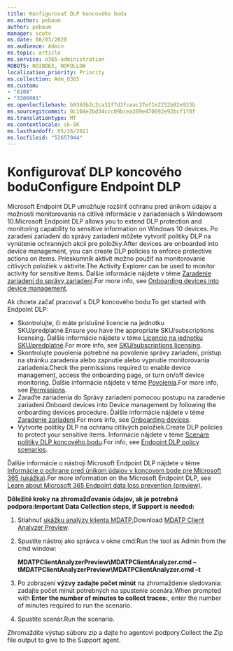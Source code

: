```yaml
---
title: Konfigurovať DLP koncového bodu
ms.author: pebaum
author: pebaum
manager: scotv
ms.date: 08/03/2020
ms.audience: Admin
ms.topic: article
ms.service: o365-administration
ROBOTS: NOINDEX, NOFOLLOW
localization_priority: Priority
ms.collection: Adm_O365
ms.custom:
- "6108"
- "3200001"
ms.openlocfilehash: b9369b2c2ca31f7d2fceac37ef1e2252b82e933b
ms.sourcegitcommit: 0c104e2bd34ccc09bcea389e470692e92bcf1f8f
ms.translationtype: MT
ms.contentlocale: sk-SK
ms.lasthandoff: 05/26/2021
ms.locfileid: "52657944"
---
```

# <a name="configure-endpoint-dlp"></a><span data-ttu-id="a11ed-102">Konfigurovať DLP koncového bodu</span><span class="sxs-lookup"><span data-stu-id="a11ed-102">Configure Endpoint DLP</span></span>

<span data-ttu-id="a11ed-103">Microsoft Endpoint DLP umožňuje rozšíriť ochranu pred únikom údajov a možnosti monitorovania na citlivé informácie v zariadeniach s Windowsom 10.</span><span class="sxs-lookup"><span data-stu-id="a11ed-103">Microsoft Endpoint DLP allows you to extend DLP protection and monitoring capability to sensitive information on Windows 10 devices.</span></span> <span data-ttu-id="a11ed-104">Po zaradení zariadení do správy zariadení môžete vytvoriť politiky DLP na vynútenie ochranných akcií pre položky.</span><span class="sxs-lookup"><span data-stu-id="a11ed-104">After devices are onboarded into device management, you can create DLP policies to enforce protective actions on items.</span></span> <span data-ttu-id="a11ed-105">Prieskumník aktivít možno použiť na monitorovanie citlivých položiek v aktivite.</span><span class="sxs-lookup"><span data-stu-id="a11ed-105">The Activity Explorer can be used to monitor activity for sensitive items.</span></span> <span data-ttu-id="a11ed-106">Ďalšie informácie nájdete v téme [Zaradenie zariadení do správy zariadení](/microsoft-365/compliance/endpoint-dlp-getting-started#onboarding-devices-into-device-management).</span><span class="sxs-lookup"><span data-stu-id="a11ed-106">For more info, see [Onboarding devices into device management](/microsoft-365/compliance/endpoint-dlp-getting-started#onboarding-devices-into-device-management).</span></span>  

<span data-ttu-id="a11ed-107">Ak chcete začať pracovať s DLP koncového bodu:</span><span class="sxs-lookup"><span data-stu-id="a11ed-107">To get started with Endpoint DLP:</span></span>

- <span data-ttu-id="a11ed-108">Skontrolujte, či máte príslušné licencie na jednotku SKU/predplatné.</span><span class="sxs-lookup"><span data-stu-id="a11ed-108">Ensure you have the appropriate SKU/subscriptions licensing.</span></span> <span data-ttu-id="a11ed-109">Ďalšie informácie nájdete v téme [Licencie na jednotku SKU/predplatné](/microsoft-365/compliance/endpoint-dlp-getting-started#skusubscriptions-licensing).</span><span class="sxs-lookup"><span data-stu-id="a11ed-109">For more info, see [SKU/subscriptions licensing](/microsoft-365/compliance/endpoint-dlp-getting-started#skusubscriptions-licensing).</span></span>
- <span data-ttu-id="a11ed-110">Skontrolujte povolenia potrebné na povolenie správy zariadení, prístup na stránku zaradenia alebo zapnutie alebo vypnutie monitorovania zariadenia.</span><span class="sxs-lookup"><span data-stu-id="a11ed-110">Check the permissions required to enable device management, access the onboarding page, or turn on/off device monitoring.</span></span> <span data-ttu-id="a11ed-111">Ďalšie informácie nájdete v téme [Povolenia](/microsoft-365/compliance/endpoint-dlp-getting-started#permissions).</span><span class="sxs-lookup"><span data-stu-id="a11ed-111">For more info, see [Permissions](/microsoft-365/compliance/endpoint-dlp-getting-started#permissions).</span></span>
- <span data-ttu-id="a11ed-112">Zaraďte zariadenia do Správy zariadení pomocou postupu na zaradenie zariadení.</span><span class="sxs-lookup"><span data-stu-id="a11ed-112">Onboard devices into Device management by following the onboarding devices procedure.</span></span> <span data-ttu-id="a11ed-113">Ďalšie informácie nájdete v téme [Zaradenie zariadení](/microsoft-365/compliance/endpoint-dlp-getting-started#onboarding-devices).</span><span class="sxs-lookup"><span data-stu-id="a11ed-113">For more info, see [Onboarding devices](/microsoft-365/compliance/endpoint-dlp-getting-started#onboarding-devices).</span></span> 
- <span data-ttu-id="a11ed-114">Vytvorte politiky DLP na ochranu citlivých položiek.</span><span class="sxs-lookup"><span data-stu-id="a11ed-114">Create DLP policies to protect your sensitive items.</span></span> <span data-ttu-id="a11ed-115">Informácie nájdete v téme [Scenáre politiky DLP koncového bodu](/microsoft-365/compliance/endpoint-dlp-using?view=o365-worldwide#endpoint-dlp-policy-scenarios).</span><span class="sxs-lookup"><span data-stu-id="a11ed-115">For info, see [Endpoint DLP policy scenarios](/microsoft-365/compliance/endpoint-dlp-using?view=o365-worldwide#endpoint-dlp-policy-scenarios).</span></span>

<span data-ttu-id="a11ed-116">Ďalšie informácie o nástroji Microsoft Endpoint DLP nájdete v téme [Informácie o ochrane pred únikom údajov v koncovom bode pre Microsoft 365 (ukážka)](/microsoft-365/compliance/endpoint-dlp-learn-about).</span><span class="sxs-lookup"><span data-stu-id="a11ed-116">For more information on the Microsoft Endpoint DLP, see [Learn about Microsoft 365 Endpoint data loss prevention (preview)](/microsoft-365/compliance/endpoint-dlp-learn-about).</span></span>

<span data-ttu-id="a11ed-117">**Dôležité kroky na zhromažďovanie údajov, ak je potrebná podpora:**</span><span class="sxs-lookup"><span data-stu-id="a11ed-117">**Important Data Collection steps, if Support is needed:**</span></span>

1. <span data-ttu-id="a11ed-118">Stiahnuť [ukážku analýzy klienta MDATP.](https://aka.ms/betamdatpanalyzer)</span><span class="sxs-lookup"><span data-stu-id="a11ed-118">Download [MDATP Client Analyzer Preview](https://aka.ms/betamdatpanalyzer).</span></span>
1. <span data-ttu-id="a11ed-119">Spustite nástroj ako správca v okne cmd:</span><span class="sxs-lookup"><span data-stu-id="a11ed-119">Run the tool as Admin from the cmd window:</span></span>

    <span data-ttu-id="a11ed-120">**MDATPClientAnalyzerPreview\MDATPClientAnalyzer.cmd –t**</span><span class="sxs-lookup"><span data-stu-id="a11ed-120">**MDATPClientAnalyzerPreview\MDATPClientAnalyzer.cmd –t**</span></span>

1. <span data-ttu-id="a11ed-121">Po zobrazení **výzvy zadajte počet minút** na zhromaždenie sledovania: zadajte počet minút potrebných na spustenie scenára.</span><span class="sxs-lookup"><span data-stu-id="a11ed-121">When prompted with **Enter the number of minutes to collect traces:**, enter the number of minutes required to run the scenario.</span></span>
1. <span data-ttu-id="a11ed-122">Spustite scenár.</span><span class="sxs-lookup"><span data-stu-id="a11ed-122">Run the scenario.</span></span>

<span data-ttu-id="a11ed-123">Zhromaždite výstup súboru zip a dajte ho agentovi podpory.</span><span class="sxs-lookup"><span data-stu-id="a11ed-123">Collect the Zip file output to give to the Support agent.</span></span>
